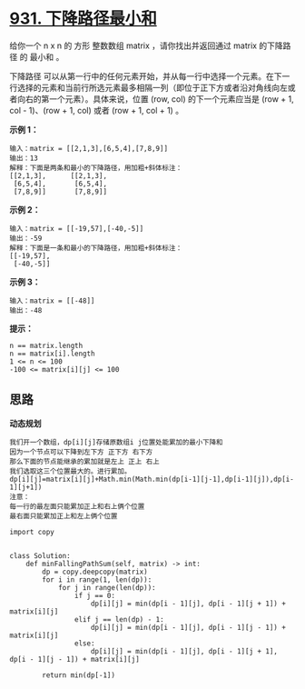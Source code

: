 # [931. 下降路径最小和](https://leetcode-cn.com/problems/minimum-falling-path-sum/)

给你一个 n x n 的 方形 整数数组 matrix ，请你找出并返回通过 matrix 的下降路径 的 最小和 。

下降路径 可以从第一行中的任何元素开始，并从每一行中选择一个元素。在下一行选择的元素和当前行所选元素最多相隔一列（即位于正下方或者沿对角线向左或者向右的第一个元素）。具体来说，位置 (row, col) 的下一个元素应当是 (row + 1, col - 1)、(row + 1, col) 或者 (row + 1, col + 1) 。

**示例 1：**

```
输入：matrix = [[2,1,3],[6,5,4],[7,8,9]]
输出：13
解释：下面是两条和最小的下降路径，用加粗+斜体标注：
[[2,1,3],      [[2,1,3],
 [6,5,4],       [6,5,4],
 [7,8,9]]       [7,8,9]]
```

**示例 2：**

```
输入：matrix = [[-19,57],[-40,-5]]
输出：-59
解释：下面是一条和最小的下降路径，用加粗+斜体标注：
[[-19,57],
 [-40,-5]]
```

**示例 3：**

```
输入：matrix = [[-48]]
输出：-48
```

**提示：**

```
n == matrix.length
n == matrix[i].length
1 <= n <= 100
-100 <= matrix[i][j] <= 100
```



## 思路

**动态规划**

```
我们开一个数组，dp[i][j]存储原数组i j位置处能累加的最小下降和
因为一个节点可以下降到左下方 正下方 右下方
那么下面的节点能继承的累加就是左上 正上 右上
我们选取这三个位置最大的。进行累加。
dp[i][j]=matrix[i][j]+Math.min(Math.min(dp[i-1][j-1],dp[i-1][j]),dp[i-1][j+1])
注意：
每一行的最左面只能累加正上和右上俩个位置
最右面只能累加正上和左上俩个位置

```



```
import copy


class Solution:
    def minFallingPathSum(self, matrix) -> int:
        dp = copy.deepcopy(matrix)
        for i in range(1, len(dp)):
            for j in range(len(dp)):
                if j == 0:
                    dp[i][j] = min(dp[i - 1][j], dp[i - 1][j + 1]) + matrix[i][j]
                elif j == len(dp) - 1:
                    dp[i][j] = min(dp[i - 1][j], dp[i - 1][j - 1]) + matrix[i][j]
                else:
                    dp[i][j] = min(dp[i - 1][j], dp[i - 1][j + 1], dp[i - 1][j - 1]) + matrix[i][j]

        return min(dp[-1])
```


